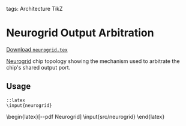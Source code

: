 tags: Architecture
      TikZ

Neurogrid Output Arbitration
============================

[Download `neurogrid.tex`](file://src/neurogrid.tex)

[Neurogrid](http://www.stanford.edu/group/brainsinsilicon/neurogrid.html) chip
topology showing the mechanism used to arbitrate the chip's shared output port.

Usage
-----

	::latex
	\input{neurogrid}

\begin{latex}[--pdf Neurogrid]
	\input{src/neurogrid}
\end{latex}

